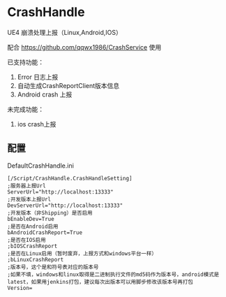 # CrashHandle
UE4 崩溃处理上报（Linux,Android,IOS）

配合 https://github.com/qqwx1986/CrashService 使用

已支持功能：<br>
1) Error 日志上报
2) 自动生成CrashReportClient版本信息
3) Android crash 上报

未完成功能：<br>
1) ios crash上报

## 配置

DefaultCrashHandle.ini

```angular2html
[/Script/CrashHandle.CrashHandleSetting]
;服务器上报Url
ServerUrl="http://localhost:13333"
;开发版本上报Url
DevServerUrl="http://localhost:13333"
;开发版本（非Shipping）是否启用
bEnableDev=True
;是否在Android启用
bAndroidCrashReport=True
;是否在IOS启用
;bIOSCrashReport
;是否在Linux启用（暂时废弃，上报方式和windows平台一样）
;bLinuxCrashReport
;版本号，这个是和符号表对应的版本号
;如果不填，windows和linux取得是二进制执行文件的md5码作为版本号，android模式是latest，如果用jenkins打包，建议每次出版本可以用脚步修改该版本号再打包
Version=
```